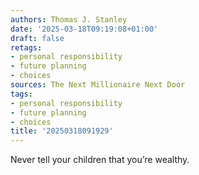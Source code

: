 ```yaml
---
authors: Thomas J. Stanley
date: '2025-03-18T09:19:08+01:00'
draft: false
retags:
- personal responsibility
- future planning
- choices
sources: The Next Millionaire Next Door
tags:
- personal responsibility
- future planning
- choices
title: '20250318091929'
---
```


Never tell your children that you’re wealthy.